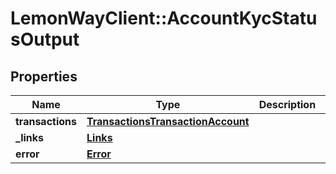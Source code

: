 # LemonWayClient::AccountKycStatusOutput

## Properties
Name | Type | Description | Notes
------------ | ------------- | ------------- | -------------
**transactions** | [**TransactionsTransactionAccount**](TransactionsTransactionAccount.md) |  | [optional] 
**_links** | [**Links**](Links.md) |  | [optional] 
**error** | [**Error**](Error.md) |  | [optional] 


